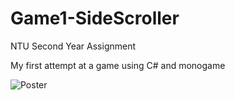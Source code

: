 # Game1-SideScroller
NTU Second Year Assignment

My first attempt at a game using C# and monogame

![Poster](Example.GIF)
